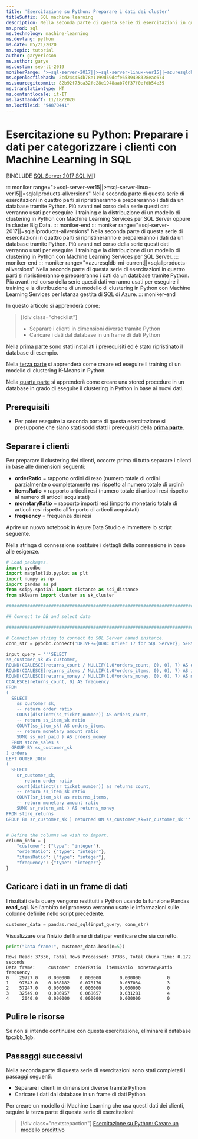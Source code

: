 ```yaml
---
title: 'Esercitazione su Python: Preparare i dati dei cluster'
titleSuffix: SQL machine learning
description: Nella seconda parte di questa serie di esercitazioni in quattro parti si prepareranno i dati SQL per eseguire il clustering in Python con Machine Learning in SQL.
ms.prod: sql
ms.technology: machine-learning
ms.devlang: python
ms.date: 05/21/2020
ms.topic: tutorial
author: garyericson
ms.author: garye
ms.custom: seo-lt-2019
monikerRange: '>=sql-server-2017||>=sql-server-linux-ver15||=azuresqldb-mi-current||=sqlallproducts-allversions'
ms.openlocfilehash: 2cd244454b78e1199d59dcfe6539498328eac674
ms.sourcegitcommit: 82b92f73ca32fc28e1948aab70f37f0efdb54e39
ms.translationtype: HT
ms.contentlocale: it-IT
ms.lasthandoff: 11/18/2020
ms.locfileid: "94870441"
---
```

# <a name="python-tutorial-prepare-data-to-categorize-customers-with-sql-machine-learning"></a>Esercitazione su Python: Preparare i dati per categorizzare i clienti con Machine Learning in SQL
[!INCLUDE [SQL Server 2017 SQL MI](../../includes/applies-to-version/sqlserver2017-asdbmi.md)]

::: moniker range=">=sql-server-ver15||>=sql-server-linux-ver15||=sqlallproducts-allversions"
Nella seconda parte di questa serie di esercitazioni in quattro parti si ripristineranno e prepareranno i dati da un database tramite Python. Più avanti nel corso della serie questi dati verranno usati per eseguire il training e la distribuzione di un modello di clustering in Python con Machine Learning Services per SQL Server oppure in cluster Big Data.
::: moniker-end
::: moniker range="=sql-server-2017||=sqlallproducts-allversions"
Nella seconda parte di questa serie di esercitazioni in quattro parti si ripristineranno e prepareranno i dati da un database tramite Python. Più avanti nel corso della serie questi dati verranno usati per eseguire il training e la distribuzione di un modello di clustering in Python con Machine Learning Services per SQL Server.
::: moniker-end
::: moniker range="=azuresqldb-mi-current||=sqlallproducts-allversions"
Nella seconda parte di questa serie di esercitazioni in quattro parti si ripristineranno e prepareranno i dati da un database tramite Python. Più avanti nel corso della serie questi dati verranno usati per eseguire il training e la distribuzione di un modello di clustering in Python con Machine Learning Services per Istanza gestita di SQL di Azure.
::: moniker-end

In questo articolo si apprenderà come:

> [!div class="checklist"]
> * Separare i clienti in dimensioni diverse tramite Python
> * Caricare i dati dal database in un frame di dati Python

Nella [prima parte](python-clustering-model.md) sono stati installati i prerequisiti ed è stato ripristinato il database di esempio.

Nella [terza parte](python-clustering-model-build.md) si apprenderà come creare ed eseguire il training di un modello di clustering K-Means in Python.

Nella [quarta parte](python-clustering-model-deploy.md) si apprenderà come creare una stored procedure in un database in grado di eseguire il clustering in Python in base ai nuovi dati.

## <a name="prerequisites"></a>Prerequisiti

* Per poter eseguire la seconda parte di questa esercitazione si presuppone che siano stati soddisfatti i prerequisiti della [**prima parte**](python-clustering-model.md).

## <a name="separate-customers"></a>Separare i clienti

Per preparare il clustering dei clienti, occorre prima di tutto separare i clienti in base alle dimensioni seguenti:

* **orderRatio** = rapporto ordini di reso (numero totale di ordini parzialmente o completamente resi rispetto al numero totale di ordini)
* **itemsRatio** = rapporto articoli resi (numero totale di articoli resi rispetto al numero di articoli acquistati)
* **monetaryRatio** = rapporto importi resi (importo monetario totale di articoli resi rispetto all'importo di articoli acquistati)
* **frequency** = frequenza dei resi

Aprire un nuovo notebook in Azure Data Studio e immettere lo script seguente.

Nella stringa di connessione sostituire i dettagli della connessione in base alle esigenze.

```python
# Load packages.
import pyodbc
import matplotlib.pyplot as plt
import numpy as np
import pandas as pd
from scipy.spatial import distance as sci_distance
from sklearn import cluster as sk_cluster

################################################################################################

## Connect to DB and select data

################################################################################################

# Connection string to connect to SQL Server named instance.
conn_str = pyodbc.connect('DRIVER={ODBC Driver 17 for SQL Server}; SERVER=<server>; DATABASE=tpcxbb_1gb; UID=<username>; PWD=<password>')

input_query = '''SELECT
ss_customer_sk AS customer,
ROUND(COALESCE(returns_count / NULLIF(1.0*orders_count, 0), 0), 7) AS orderRatio,
ROUND(COALESCE(returns_items / NULLIF(1.0*orders_items, 0), 0), 7) AS itemsRatio,
ROUND(COALESCE(returns_money / NULLIF(1.0*orders_money, 0), 0), 7) AS monetaryRatio,
COALESCE(returns_count, 0) AS frequency
FROM
(
  SELECT
    ss_customer_sk,
    -- return order ratio
    COUNT(distinct(ss_ticket_number)) AS orders_count,
    -- return ss_item_sk ratio
    COUNT(ss_item_sk) AS orders_items,
    -- return monetary amount ratio
    SUM( ss_net_paid ) AS orders_money
  FROM store_sales s
  GROUP BY ss_customer_sk
) orders
LEFT OUTER JOIN
(
  SELECT
    sr_customer_sk,
    -- return order ratio
    count(distinct(sr_ticket_number)) as returns_count,
    -- return ss_item_sk ratio
    COUNT(sr_item_sk) as returns_items,
    -- return monetary amount ratio
    SUM( sr_return_amt ) AS returns_money
FROM store_returns
GROUP BY sr_customer_sk ) returned ON ss_customer_sk=sr_customer_sk'''


# Define the columns we wish to import.
column_info = {
    "customer": {"type": "integer"},
    "orderRatio": {"type": "integer"},
    "itemsRatio": {"type": "integer"},
    "frequency": {"type": "integer"}
}
```

## <a name="load-the-data-into-a-data-frame"></a>Caricare i dati in un frame di dati

I risultati della query vengono restituiti a Python usando la funzione Pandas **read_sql**. Nell'ambito del processo verranno usate le informazioni sulle colonne definite nello script precedente.

```python
customer_data = pandas.read_sql(input_query, conn_str)
```

Visualizzare ora l'inizio del frame di dati per verificare che sia corretto.

```python
print("Data frame:", customer_data.head(n=5))
```

```results
Rows Read: 37336, Total Rows Processed: 37336, Total Chunk Time: 0.172 seconds
Data frame:     customer  orderRatio  itemsRatio  monetaryRatio  frequency
0    29727.0    0.000000    0.000000       0.000000          0
1    97643.0    0.068182    0.078176       0.037034          3
2    57247.0    0.000000    0.000000       0.000000          0
3    32549.0    0.086957    0.068657       0.031281          4
4     2040.0    0.000000    0.000000       0.000000          0
```

## <a name="clean-up-resources"></a>Pulire le risorse

Se non si intende continuare con questa esercitazione, eliminare il database tpcxbb_1gb.

## <a name="next-steps"></a>Passaggi successivi

Nella seconda parte di questa serie di esercitazioni sono stati completati i passaggi seguenti:

* Separare i clienti in dimensioni diverse tramite Python
* Caricare i dati dal database in un frame di dati Python

Per creare un modello di Machine Learning che usa questi dati dei clienti, seguire la terza parte di questa serie di esercitazioni:

> [!div class="nextstepaction"]
> [Esercitazione su Python: Creare un modello predittivo](python-clustering-model-build.md)
